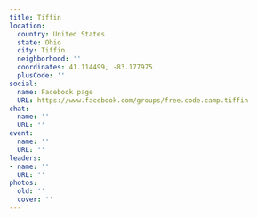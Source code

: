 ```yaml
---
title: Tiffin
location:
  country: United States
  state: Ohio
  city: Tiffin
  neighborhood: ''
  coordinates: 41.114499, -83.177975
  plusCode: ''
social:
  name: Facebook page
  URL: https://www.facebook.com/groups/free.code.camp.tiffin
chat:
  name: ''
  URL: ''
event:
  name: ''
  URL: ''
leaders:
- name: ''
  URL: ''
photos:
  old: ''
  cover: ''
---
```

